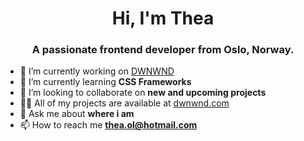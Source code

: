 <h1 align="center">Hi, I'm Thea</h1>
<h3 align="center">A passionate frontend developer from Oslo, Norway.</h3>

- 🔭 I’m currently working on [DWNWND]((main))
- 🌱 I’m currently learning **CSS Frameworks**
- 👯 I’m looking to collaborate on **new and upcoming projects**
- 👨‍💻 All of my projects are available at [dwnwnd.com](dwnwnd.com)
- 💬 Ask me about **where i am**
- 📫 How to reach me **thea.ol@hotmail.com**
